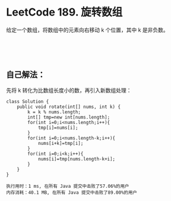 #    LeetCode 189. 旋转数组

给定一个数组，将数组中的元素向右移动 k 个位置，其中 k 是非负数。</br>


</br></br></br>
##    自己解法：
先将 k 转化为比数组长度小的数，再引入新数组处理：
```
class Solution {
    public void rotate(int[] nums, int k) {
        k = k % nums.length;
        int[] tmp=new int[nums.length];
        for(int i=0;i<nums.length;i++){
            tmp[i]=nums[i];
        }
        for(int i=0;i<nums.length-k;i++){
            nums[i+k]=tmp[i];
        }
        for(int i=0;i<k;i++){
            nums[i]=tmp[nums.length-k+i];
        }
    }
}
```
```
执行用时：1 ms, 在所有 Java 提交中击败了57.06%的用户
内存消耗：40.1 MB, 在所有 Java 提交中击败了89.00%的用户
```
